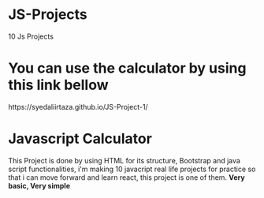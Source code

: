# JS-Projects
10 Js Projects

<h1>You can use the calculator by using this link bellow</h1>
<p>https://syedaliirtaza.github.io/JS-Project-1/</p>

<h1> Javascript Calculator </h1>
<p>This Project is done by using HTML for its structure, Bootstrap and java script functionalities,
i'm making 10 javacript real life projects for practice so that i can move forward and learn react, this project is one of them. <b>Very basic, Very simple</b></P>
